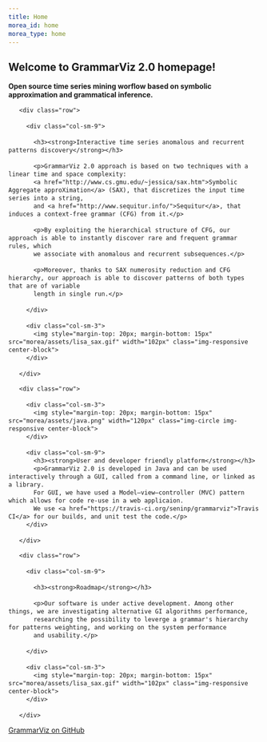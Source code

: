 ```yaml
---
title: Home
morea_id: home
morea_type: home
---
```


<div class="section-background-1">
 <div class="container">
   <h2><strong>Welcome to GrammarViz 2.0 homepage!</strong></h2>
   <p><strong>Open source time series mining worflow based on symbolic approximation and grammatical inference.</strong></p>
 </div>
</div>


<div class="row top-buffer">

 <div class="section-background-2">
  <div class="container">

       <div class="row">

         <div class="col-sm-9">

           <h3><strong>Interactive time series anomalous and recurrent patterns discovery</strong></h3>

           <p>GrammarViz 2.0 approach is based on two techniques with a linear time and space complexity:
           <a href="http://www.cs.gmu.edu/~jessica/sax.htm">Symbolic Aggregate approXimation</a> (SAX), that discretizes the input time series into a string,
           and <a href="http://www.sequitur.info/">Sequitur</a>, that induces a context-free grammar (CFG) from it.</p>

           <p>By exploiting the hierarchical structure of CFG, our approach is able to instantly discover rare and frequent grammar rules, which
           we associate with anomalous and recurrent subsequences.</p>

           <p>Moreover, thanks to SAX numerosity reduction and CFG hierarchy, our approach is able to discover patterns of both types that are of variable
           length in single run.</p>

         </div>

         <div class="col-sm-3">
           <img style="margin-top: 20px; margin-bottom: 15px" src="morea/assets/lisa_sax.gif" width="102px" class="img-responsive center-block">
         </div>

       </div>

  </div>
 </div>

</div>


<div class="row top-buffer">

 <div class="section-background-1">
  <div class="container">

       <div class="row">

         <div class="col-sm-3">
           <img style="margin-top: 20px; margin-bottom: 15px" src="morea/assets/java.png" width="120px" class="img-circle img-responsive center-block">
         </div>

         <div class="col-sm-9">
           <h3><strong>User and developer friendly platform</strong></h3>
           <p>GrammarViz 2.0 is developed in Java and can be used interactively through a GUI, called from a command line, or linked as a library.
           For GUI, we have used a Model–view–controller (MVC) pattern which allows for code re-use in a web applicaion.
           We use <a href="https://travis-ci.org/seninp/grammarviz">Travis CI</a> for our builds, and unit test the code.</p>
         </div>

       </div>

  </div>
 </div>

</div>

<div class="row top-buffer">

 <div class="section-background-2">
  <div class="container">

       <div class="row">

         <div class="col-sm-9">

           <h3><strong>Roadmap</strong></h3>

           <p>Our software is under active development. Among other things, we are investigating alternative GI algorithms performance,
           researching the possibility to leverge a grammar's hierarchy for patterns weighting, and working on the system performance
           and usability.</p>

         </div>

         <div class="col-sm-3">
           <img style="margin-top: 20px; margin-bottom: 15px" src="morea/assets/lisa_sax.gif" width="102px" class="img-responsive center-block">
         </div>

       </div>

  </div>
 </div>

</div>


<!-- Add a github ribbon. -->
<link rel="stylesheet" href="css/gh-fork-ribbon.css">
<div class="github-fork-ribbon-wrapper right">
  <div class="github-fork-ribbon">
    <a href="https://github.com/grammarviz">GrammarViz on GitHub</a>
  </div>
</div>

<!-- $$\sum_{n=1}^\infty 1/n^2 = \frac{\pi^2}{6}$$ -->

<!--![GrammarViz 2.0 screenshot](/morea/assets/screen-front.png "GrammarViz 2.0 screenshot")-->
